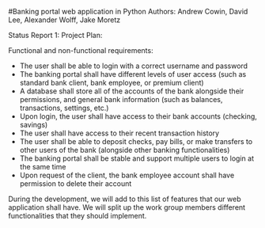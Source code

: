 #Banking portal web application in Python
Authors: Andrew Cowin, David Lee, Alexander Wolff, Jake Moretz

Status Report 1:
Project Plan:

Functional and non-functional requirements:
- The user shall be able to login with a correct username and password
- The banking portal shall have different levels of user access (such as standard bank client, bank employee, or premium client)
- A database shall store all of the accounts of the bank alongside their permissions, and general bank information (such as balances, transactions, settings, etc.)
- Upon login, the user shall have access to their bank accounts (checking, savings)
- The user shall have access to their recent transaction history
- The user shall be able to deposit checks, pay bills, or make transfers to other users of the bank (alongside other banking functionalities)
- The banking portal shall be stable and support multiple users to login at the same time
- Upon request of the client, the bank employee account shall have permission to delete their account

During the development, we will add to this list of features that our web application shall have.
We will split up the work group members different functionalities that they should implement.
